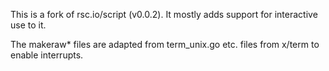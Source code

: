 This is a fork of rsc.io/script (v0.0.2). It mostly adds support for interactive use to it.

The makeraw* files are adapted from term_unix.go etc. files from x/term to enable interrupts.

